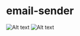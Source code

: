 # email-sender

<img src="/home/rythae/Documents/email-sender/CONSOLE SUCCESS MESSAGE.png" alt="Alt text" title="Optional title">


<img src="/home/rythae/Documents/email-sender/GMAIL SUCCESS MESSAGE.png" alt="Alt text" title="Optional title">

